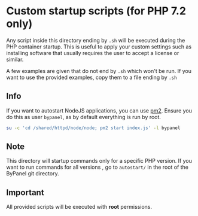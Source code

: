 # Custom startup scripts (for PHP 7.2 only)

Any script inside this directory ending by `.sh` will be executed during the PHP container startup.
This is useful to apply your custom settings such as installing software that usually requires
the user to accept a license or similar.

A few examples are given that do not end by `.sh` which won't be run. If you want to use the
provided examples, copy them to a file ending by `.sh`


## Info

If you want to autostart NodeJS applications, you can use [pm2](https://github.com/Unitech/pm2).
Ensure you do this as user `bypanel`, as by default everything is run by root.

```bash
su -c 'cd /shared/httpd/node/node; pm2 start index.js' -l bypanel
```


## Note

This directory will startup commands only for a specific PHP version. If you want to run commands
for all versions , go to `autostart/` in the root of the ByPanel git directory.


## Important

All provided scripts will be executed with **root** permissions.
